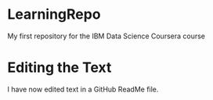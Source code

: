 # LearningRepo
My first repository for the IBM Data Science Coursera course

# Editing the Text
I have now edited text in a GitHub ReadMe file.
